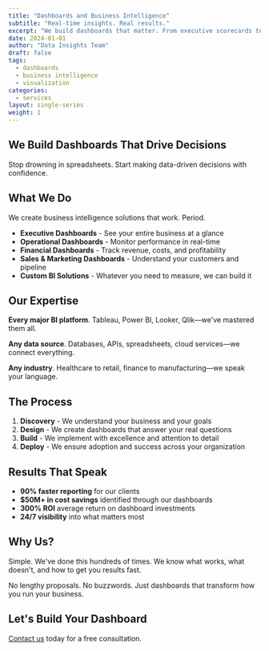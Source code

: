 ```yaml
---
title: "Dashboards and Business Intelligence"
subtitle: "Real-time insights. Real results."
excerpt: "We build dashboards that matter. From executive scorecards to operational dashboards, we turn your data into your competitive advantage."
date: 2024-01-01
author: "Data Insights Team"
draft: false
tags:
  - dashboards
  - business intelligence
  - visualization
categories:
  - services
layout: single-series
weight: 1
---
```


## We Build Dashboards That Drive Decisions

Stop drowning in spreadsheets. Start making data-driven decisions with confidence.

## What We Do

We create business intelligence solutions that work. Period.

- **Executive Dashboards** - See your entire business at a glance
- **Operational Dashboards** - Monitor performance in real-time
- **Financial Dashboards** - Track revenue, costs, and profitability
- **Sales & Marketing Dashboards** - Understand your customers and pipeline
- **Custom BI Solutions** - Whatever you need to measure, we can build it

## Our Expertise

**Every major BI platform**. Tableau, Power BI, Looker, Qlik—we've mastered them all.

**Any data source**. Databases, APIs, spreadsheets, cloud services—we connect everything.

**Any industry**. Healthcare to retail, finance to manufacturing—we speak your language.

## The Process

1. **Discovery** - We understand your business and your goals
2. **Design** - We create dashboards that answer your real questions
3. **Build** - We implement with excellence and attention to detail
4. **Deploy** - We ensure adoption and success across your organization

## Results That Speak

- **90% faster reporting** for our clients
- **$50M+ in cost savings** identified through our dashboards
- **300% ROI** average return on dashboard investments
- **24/7 visibility** into what matters most

## Why Us?

Simple. We've done this hundreds of times. We know what works, what doesn't, and how to get you results fast.

No lengthy proposals. No buzzwords. Just dashboards that transform how you run your business.

## Let's Build Your Dashboard

[Contact us](/contact/) today for a free consultation.
